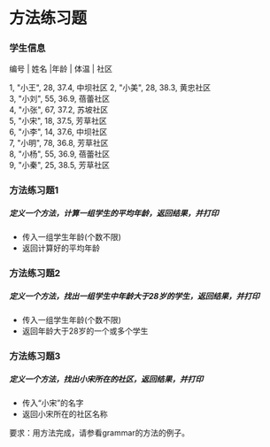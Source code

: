 # 方法练习题 

### 学生信息
编号 | 姓名 |年龄 | 体温 | 社区
      
1, "小王", 28, 37.4, 中坝社区
2, "小美", 28, 38.3, 黄忠社区  
3, "小刘", 55, 36.9, 蓓蕾社区  
4, "小张", 67, 37.2, 苏坡社区  
5, "小宋", 18, 37.5, 芳草社区   
6, "小李", 14, 37.6, 中坝社区  
7, "小明", 78, 36.8, 芳草社区  
8, "小杨", 55, 36.9, 蓓蕾社区  
9, "小秦", 25, 38.5, 芳草社区 

### 方法练习题1
##### 定义一个方法，计算一组学生的平均年龄，返回结果，并打印
* 传入一组学生年龄(个数不限)
* 返回计算好的平均年龄

### 方法练习题2
##### 定义一个方法，找出一组学生中年龄大于28岁的学生，返回结果，并打印
* 传入一组学生年龄(个数不限)
* 返回年龄大于28岁的一个或多个学生

### 方法练习题3
##### 定义一个方法，找出小宋所在的社区，返回结果，并打印
* 传入“小宋”的名字
* 返回小宋所在的社区名称

要求：用方法完成，请参看grammar的方法的例子。
